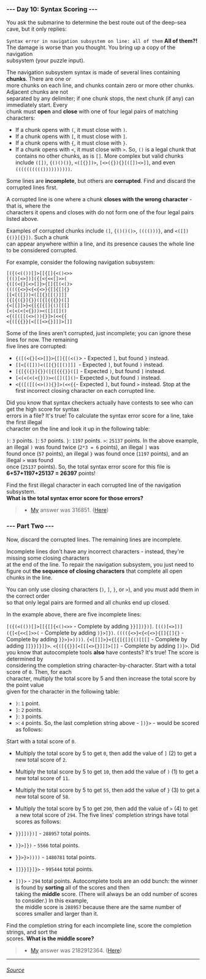 ### --- Day 10: Syntax Scoring ---
You ask the submarine to determine the best route out of the deep-sea cave, but it only replies:

`Syntax error in navigation subsystem on line: all of them`
**All of them?!** The damage is worse than you thought. You bring up a copy of the navigation \
subsystem (your puzzle input).

The navigation subsystem syntax is made of several lines containing **chunks**. There are one or \
more chunks on each line, and chunks contain zero or more other chunks. Adjacent chunks are not \
separated by any delimiter; if one chunk stops, the next chunk (if any) can immediately start. Every \
chunk must **open** and **close** with one of four legal pairs of matching characters:

- If a chunk opens with `(`, it must close with `)`.
- If a chunk opens with `[`, it must close with `]`.
- If a chunk opens with `{`, it must close with `}`.
- If a chunk opens with `<`, it must close with `>`.
So, `()` is a legal chunk that contains no other chunks, as is `[]`. More complex but valid chunks \
include `([])`, `{()()()}`, `<([{}])>`, `[<>({}){}[([])<>]]`, and even `(((((((((())))))))))`.

Some lines are **incomplete**, but others are **corrupted**. Find and discard the corrupted lines first.

A corrupted line is one where a chunk **closes with the wrong character** - that is, where the \
characters it opens and closes with do not form one of the four legal pairs listed above.

Examples of corrupted chunks include `(]`, `{()()()>`, `(((()))}`, and `<([]){()}[{}])`. Such a chunk \
can appear anywhere within a line, and its presence causes the whole line to be considered corrupted.

For example, consider the following navigation subsystem:
```
[({(<(())[]>[[{[]{<()<>>
[(()[<>])]({[<{<<[]>>(
{([(<{}[<>[]}>{[]{[(<()>
(((({<>}<{<{<>}{[]{[]{}
[[<[([]))<([[{}[[()]]]
[{[{({}]{}}([{[{{{}}([]
{<[[]]>}<{[{[{[]{()[[[]
[<(<(<(<{}))><([]([]()
<{([([[(<>()){}]>(<<{{
<{([{{}}[<[[[<>{}]]]>[]]
```
Some of the lines aren't corrupted, just incomplete; you can ignore these lines for now. The remaining \
five lines are corrupted:

- `{([(<{}[<>[]}>{[]{[(<()`> - Expected `]`, but found `}` instead.
- `[[<[([]))<([[{}[[()]]] `- Expected `]`, but found `)` instead.
- `[{[{({}]{}}([{[{{{}}([]` - Expected `)`, but found `]` instead.
- `[<(<(<(<{}))><([]([]()`- Expected `>`, but found `)` instead.
- `<{([([[(<>()){}]>(<<{{`- Expected `]`, but found `>` instead.
Stop at the first incorrect closing character on each corrupted line.

Did you know that syntax checkers actually have contests to see who can get the high score for syntax \
errors in a file? It's true! To calculate the syntax error score for a line, take the first illegal \
character on the line and look it up in the following table:

`)`: `3` points.
`]`: `57` points.
`}`: `1197` points.
`>`: `25137` points.
In the above example, an illegal `)` was found twice (`2*3 = 6` points), an illegal `]` was \
found once (`57` points), an illegal `}` was found once (`1197` points), and an illegal `>` was found \
once (`25137` points). So, the total syntax error score for this file is **6+57+1197+25137 = 26397** points!

Find the first illegal character in each corrupted line of the navigation subsystem.\
**What is the total syntax error score for those errors?**

> - [My](https://github.com/flloschy) answer was 316851. ([Here](https://github.com/flloschy/AdventOfCode/blob/main/2021/Day10/a.py))

### --- Part Two ---
Now, discard the corrupted lines. The remaining lines are incomplete.

Incomplete lines don't have any incorrect characters - instead, they're missing some closing characters \
at the end of the line. To repair the navigation subsystem, you just need to \
 figure out **the sequence of closing characters** that complete all open chunks in the line.

You can only use closing characters (`)`, `]`, `}`, or `>`), and you must add them in the correct order \
so that only legal pairs are formed and all chunks end up closed.

In the example above, there are five incomplete lines:

`[({(<(())[]>[[{[]{<()<>>` - Complete by adding `}}]])})]`.
`[(()[<>])]({[<{<<[]>>(` - Complete by adding `)}>]})`.
`(((({<>}<{<{<>}{[]{[]{}` - Complete by adding `}}>}>))))`.
`{<[[]]>}<{[{[{[]{()[[[]` - Complete by adding `]]}}]}]}>`.
`<{([{{}}[<[[[<>{}]]]>[]]` - Complete by adding `])}>`.
Did you know that autocomplete tools **also** have contests? It's true! The score is determined by \
considering the completion string character-by-character. Start with a total score of `0`. Then, for each \
character, multiply the total score by 5 and then increase the total score by the point value  \
given for the character in the following table:

- `)`: `1` point.
- `]`: `2` points.
- `}`: `3` points.
- `>`: `4` points.
So, the last completion string above - `])}>` - would be scored as follows:

Start with a total score of `0`.
- Multiply the total score by 5 to get `0`, then add the value of `]` (2) to get a new total score of `2`.
- Multiply the total score by 5 to get `10`, then add the value of `)` (1) to get a new total score of `11`.
- Multiply the total score by 5 to get `55`, then add the value of `}` (3) to get a new total score of `58`.
- Multiply the total score by 5 to get `290`, then add the value of `>` (4) to get a new total score of `294`.
The five lines' completion strings have total scores as follows:

- `}}]])})]` - `288957` total points.
- `)}>]})` - `5566` total points.
- `}}>}>))))` - `1480781` total points.
- `]]}}]}]}>` - `995444` total points.
- `])}>` - `294` total points.
Autocomplete tools are an odd bunch: the winner is found by **sorting** all of the scores and then \
taking the **middle** score. (There will always be an odd number of scores to consider.) In this example, \
the middle score is `288957` because there are the same number of scores smaller and larger than it.

Find the completion string for each incomplete line, score the completion strings, and sort the \
scores. **What is the middle score?**

> - [My](https://github.com/flloschy) answer was 2182912364. ([Here](https://github.com/flloschy/AdventOfCode/blob/main/2021/Day10/b.py))
___
###### [Source](https://adventofcode.com/2021/day/10)